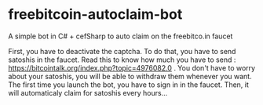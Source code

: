 # freebitcoin-autoclaim-bot
A simple bot in C# + cefSharp to auto claim on the freebitco.in faucet

First, you have to deactivate the captcha. To do that, you have to send satoshis in the faucet. Read this to know how much you have to send : https://bitcointalk.org/index.php?topic=4976082.0 . You don't have to worry about your satoshis, you will be able to withdraw them whenever you want.
The first time you launch the bot, you have to sign in in the faucet. Then, it will automaticaly claim for satoshis every hours...
